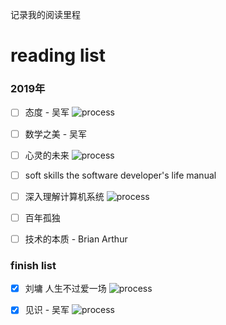 记录我的阅读里程

# reading list

### 2019年

- [ ] 态度 - 吴军 ![process](http://progressed.io/bar/17)

- [ ] 数学之美 - 吴军

- [ ] 心灵的未来  ![process](http://progressed.io/bar/60)

- [ ] soft skills the software developer's life manual
  
- [ ] 深入理解计算机系统  ![process](http://progressed.io/bar/5)

- [ ] 百年孤独

- [ ] 技术的本质 - Brian Arthur


### finish list


- [x] 刘墉 人生不过爱一场  ![process](http://progressed.io/bar/100)

- [x] 见识 - 吴军   ![process](http://progressed.io/bar/100)
